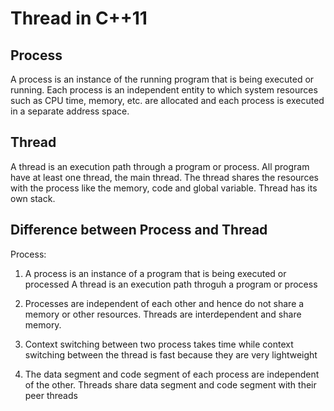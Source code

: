 # Thread in C++11

## Process

A process is an instance of the running program that is being executed or running.
Each process is an independent entity to which system resources such as CPU time, memory, etc. are allocated and each process is executed in a separate address space.

## Thread

A thread is an execution path through a program or process. All program have at least one thread, the main thread.
The thread shares the resources with the process like the memory, code and global variable. Thread has its own stack.

## Difference between Process and Thread

Process:

1. A process is an instance of a program that is being executed or processed
   A thread is an execution path throguh a program or process

2. Processes are independent of each other and hence do not share a memory or other resources.
   Threads are interdependent and share memory.

3. Context switching between two process takes time while context switching between the thread is fast because they are very lightweight

4. The data segment and code segment of each process are independent of the other.
   Threads share data segment and code segment with their peer threads
